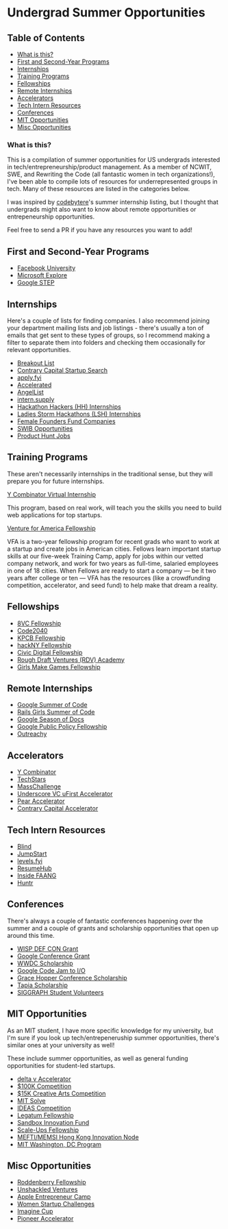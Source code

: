 # Undergrad Summer Opportunities

## Table of Contents
- [What is this?](#what-is-this)
- [First and Second-Year Programs](#first-and-second-year-programs)
- [Internships](#internships)
- [Training Programs](#training-programs)
- [Fellowships](#fellowships)
- [Remote Internships](#remote-internships)
- [Accelerators](#accelerators)
- [Tech Intern Resources](#tech-intern-resources)
- [Conferences](#conferences)
- [MIT Opportunities](#mit-opportunities)
- [Misc Opportunities](#misc-opportunities)

### What is this?

This is a compilation of summer opportunities for US undergrads interested in tech/entrepreneurship/product management. As a member of NCWIT, SWE, and Rewriting the Code (all fantastic women in tech organizations!), I've been able to compile lots of resources for underrepresented groups in tech. Many of these resources are listed in the categories below.

I was inspired by [codebytere](https://github.com/codebytere/so-you-want-an-internship)'s summer internship listing, but I thought that undergrads might also want to know about remote opportunities or entrepeneurship opportunities.

Feel free to send a PR if you have any resources you want to add! 

## First and Second-Year Programs

- [Facebook University](https://www.facebook.com/careers/students-and-grads/students)
- [Microsoft Explore](https://careers.microsoft.com/students/us/en/usexploremicrosoftprogram)
- [Google STEP](https://buildyourfuture.withgoogle.com/internships/)

## Internships

Here's a couple of lists for finding companies. I also recommend joining your department mailing lists and job listings - there's usually a ton of emails that get sent to these types of groups, so I recommend making a filter to separate them into folders and checking them occasionally for relevant opportunities.

- [Breakout List](https://breakoutlist.com/all/)
- [Contrary Capital Startup Search](https://airtable.com/shrMs8at2arS8ulqA)
- [apply.fyi](https://apply.fyi/)
- [Accelerated](https://accelerated.substack.com/)
- [AngelList](https://angel.co/)
- [intern.supply](https://intern.supply/)
- [Hackathon Hackers (HH) Internships](https://www.facebook.com/groups/HHinternships/)
- [Ladies Storm Hackathons (LSH) Internships](https://www.facebook.com/groups/LSHJobs/)
- [Female Founders Fund Companies](https://jobs.femalefoundersfund.com/)
- [SWIB Opportunities](http://www.stanfordwomeninbusiness.com/opportunities-blog)
- [Product Hunt Jobs](https://www.producthunt.com/jobs)

## Training Programs

These aren't necessarily internships in the traditional sense, but they will prepare you for future internships.

[Y Combinator Virtual Internship](https://www.insidesherpa.com/virtual-internships/prototype/oRMogWRHeewqHzA7u/College-students%3A-Learn-how-to-work-at-a-YC-startup-)

This program, based on real work, will teach you the skills you need to build web applications for top startups.

[Venture for America Fellowship](https://ventureforamerica.org/)

VFA is a two-year fellowship program for recent grads who want to work at a startup and create jobs in American cities. Fellows learn important startup skills at our five-week Training Camp, apply for jobs within our vetted company network, and work for two years as full-time, salaried employees in one of 18 cities. When Fellows are ready to start a company — be it two years after college or ten — VFA has the resources (like a crowdfunding competition, accelerator, and seed fund) to help make that dream a reality.

## Fellowships

- [8VC Fellowship](http://8vcfellowship.com/)
- [Code2040](http://www.code2040.org/)
- [KPCB Fellowship](http://kpcbfellows.com/)
- [hackNY Fellowship](https://hackny.org/)
- [Civic Digital Fellowship](https://codingitforward.smapply.io/prog/civic-innovation-corps/)
- [Rough Draft Ventures (RDV) Academy](https://www.roughdraft.vc/academy)
- [Girls Make Games Fellowship](https://www.girlsmakegames.com/gmg-fellowship)

## Remote Internships

- [Google Summer of Code](https://summerofcode.withgoogle.com)
- [Rails Girls Summer of Code](https://railsgirlssummerofcode.org)
- [Google Season of Docs](https://developers.google.com/season-of-docs)
- [Google Public Policy Fellowship](https://www.google.com/policyfellowship/)
- [Outreachy](https://www.outreachy.org/)

## Accelerators

- [Y Combinator](https://www.ycombinator.com/)
- [TechStars](http://www.techstars.com/)
- [MassChallenge](https://masschallenge.org/)
- [Underscore VC uFirst Accelerator](https://underscore.vc/ufirst-accelerator/)
- [Pear Accelerator](https://www.pear.vc/accelerator)
- [Contrary Capital Accelerator](https://contrarycap.com/accelerator)

## Tech Intern Resources

- [Blind](https://www.teamblind.com)
- [JumpStart](https://jumpstart.me)
- [levels.fyi](https://www.levels.fyi/)
- [ResumeHub](https://www.resumehub.org/)
- [Inside FAANG](https://drive.google.com/file/d/1NkdbRaRzSjPQTP0ZXN1DLuYxfQ9OrYuu/view)
- [Huntr](https://huntr.co)

## Conferences

There's always a couple of fantastic conferences happening over the summer and a couple of grants and scholarship opportunities that open up around this time. 

- [WISP DEF CON Grant](https://twitter.com/wisporg)
- [Google Conference Grant](https://buildyourfuture.withgoogle.com/scholarships/google-travel-scholarships/)
- [WWDC Scholarship](https://www.wwdcscholars.com/about)
- [Google Code Jam to I/O](https://codingcompetitions.withgoogle.com/codejamio)
- [Grace Hopper Conference Scholarship](https://github.com/Ladies-Storm-Hackathons/GHC-Scholarships)
- [Tapia Scholarship](http://tapiaconference.org/participate/scholarships)
- [SIGGRAPH Student Volunteers](https://sv.siggraph.org/)

## MIT Opportunities

As an MIT student, I have more specific knowledge for my university, but I'm sure if you look up tech/entrepeneruship summer opportunities, there's similar ones at your university as well!

These include summer opportunities, as well as general funding opportunities for student-led startups.

- [delta v Accelerator](https://entrepreneurship.mit.edu/accelerator/)
- [$100K Competition](https://www.mit100k.org/)
- [$15K Creative Arts Competition](https://arts.mit.edu/start/entrepreneurship/creative-arts-competition/)
- [MIT Solve](https://solve.mit.edu/)
- [IDEAS Competition](https://innovation.mit.edu/opportunity/mit-ideas-global-challenge/)
- [Legatum Fellowship](https://legatum.mit.edu/resources/legatum-fellowships/)
- [Sandbox Innovation Fund](http://sandbox.mit.edu/)
- [Scale-Ups Fellowship](https://d-lab.mit.edu/innovation-practice/scale-ups-fellowship)
- [MEFTI/MEMSI Hong Kong Innovation Node](https://hkinnovationnode.mit.edu/programs/mefti/)
- [MIT Washington, DC Program](https://web.mit.edu/summerwash/)

## Misc Opportunities

- [Roddenberry Fellowship](https://roddenberryfoundation.org/our-work/roddenberry-fellowship/)
- [Unshackled Ventures](https://www.unshackledvc.com/)
- [Apple Entrepreneur Camp](https://developer.apple.com/entrepreneur-camp/)
- [Women Startup Challenges](https://www.womenwhotech.com/women-startup-challenges)
- [Imagine Cup](https://imaginecup.com/)
- [Pioneer Accelerator](https://pioneer.app/)
